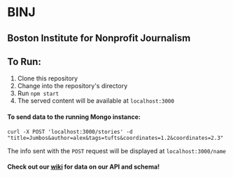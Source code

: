 # BINJ
## Boston Institute for Nonprofit Journalism


## To Run:
1. Clone this repository
2. Change into the repository's directory
3. Run `npm start`
4. The served content will be available at `localhost:3000`

#### To send data to the running Mongo instance:

`curl -X POST 'localhost:3000/stories' -d "title=Jumbos&author=alex&tags=tufts&coordinates=1.2&coordinates=2.3"`


The info sent with the `POST` request will be displayed at `localhost:3000/name`

#### Check out our [wiki](https://github.com/jumbocodefall2017/BINJ/wiki) for data on our API and schema!
